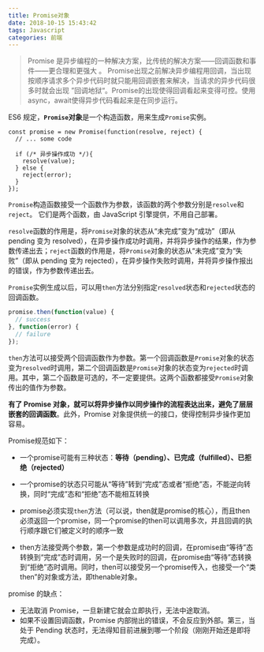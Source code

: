 ```yaml
---
title: Promise对象
date: 2018-10-15 15:43:42
tags: Javascript
categories: 前端
---
```


>  Promise 是异步编程的一种解决方案，比传统的解决方案——回调函数和事件——更合理和更强大 。 Promise出现之前解决异步编程用回调，当出现按顺序请求多个异步代码时就只能用回调嵌套来解决，当请求的异步代码很多时就会出现 ”回调地狱“。Promise的出现使得回调看起来变得可控。使用async，await使得异步代码看起来是在同步运行。

ES6 规定，**`Promise`对象**是一个构造函数，用来生成`Promise`实例。 

```
const promise = new Promise(function(resolve, reject) {
  // ... some code

  if (/* 异步操作成功 */){
    resolve(value);
  } else {
    reject(error);
  }
});
```

 `Promise`构造函数接受一个函数作为参数，该函数的两个参数分别是`resolve`和`reject`。 它们是两个函数，由 JavaScript 引擎提供，不用自己部署。

`resolve`函数的作用是，将`Promise`对象的状态从“未完成”变为“成功”（即从 pending 变为 resolved），在异步操作成功时调用，并将异步操作的结果，作为参数传递出去；`reject`函数的作用是，将`Promise`对象的状态从“未完成”变为“失败”（即从 pending 变为 rejected），在异步操作失败时调用，并将异步操作报出的错误，作为参数传递出去。

`Promise`实例生成以后，可以用`then`方法分别指定`resolved`状态和`rejected`状态的回调函数。

```javascript
promise.then(function(value) {
  // success
}, function(error) {
  // failure
});
```

`then`方法可以接受两个回调函数作为参数。第一个回调函数是`Promise`对象的状态变为`resolved`时调用，第二个回调函数是`Promise`对象的状态变为`rejected`时调用。其中，第二个函数是可选的，不一定要提供。这两个函数都接受`Promise`对象传出的值作为参数。

**有了 Promise 对象，就可以将异步操作以同步操作的流程表达出来，避免了层层嵌套的回调函数**。此外，Promise 对象提供统一的接口，使得控制异步操作更加容易。



Promise规范如下：

- 一个promise可能有三种状态：**等待（pending）、已完成（fulfilled）、已拒绝（rejected）**

- 一个promise的状态只可能从“等待”转到“完成”态或者“拒绝”态，不能逆向转换，同时“完成”态和“拒绝”态不能相互转换

- promise必须实现`then`方法（可以说，then就是promise的核心），而且then必须返回一个promise，同一个promise的then可以调用多次，并且回调的执行顺序跟它们被定义时的顺序一致

- then方法接受两个参数，第一个参数是成功时的回调，在promise由“等待”态转换到“完成”态时调用，另一个是失败时的回调，在promise由“等待”态转换到“拒绝”态时调用。同时，then可以接受另一个promise传入，也接受一个“类then”的对象或方法，即thenable对象。

  

promise 的缺点：

- 无法取消 Promise，一旦新建它就会立即执行，无法中途取消。
- 如果不设置回调函数，Promise 内部抛出的错误，不会反应到外部。第三，当处于 Pending 状态时，无法得知目前进展到哪一个阶段（刚刚开始还是即将完成）。

